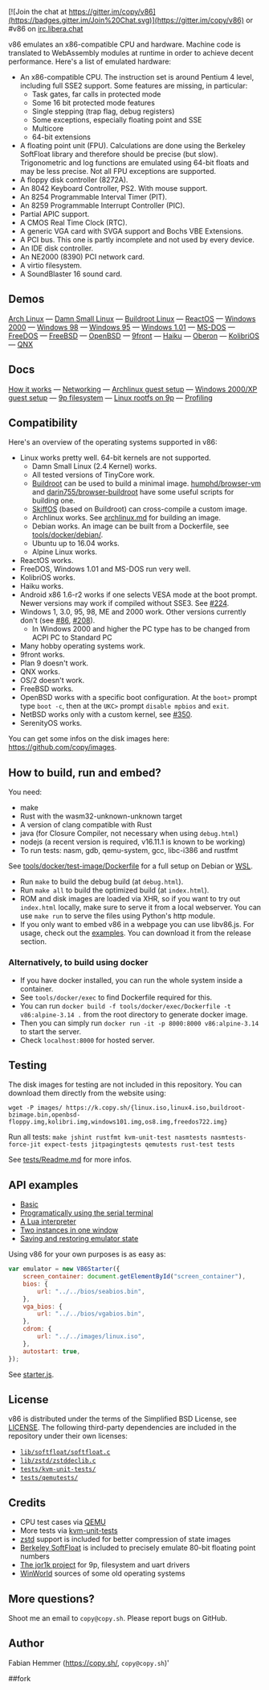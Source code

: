 [![Join the chat at https://gitter.im/copy/v86](https://badges.gitter.im/Join%20Chat.svg)](https://gitter.im/copy/v86) or #v86 on [irc.libera.chat](https://libera.chat/)

v86 emulates an x86-compatible CPU and hardware. Machine code is translated to
WebAssembly modules at runtime in order to achieve decent performance. Here's a
list of emulated hardware:

- An x86-compatible CPU. The instruction set is around Pentium 4 level,
  including full SSE2 support. Some features are missing, in particular:
  - Task gates, far calls in protected mode
  - Some 16 bit protected mode features
  - Single stepping (trap flag, debug registers)
  - Some exceptions, especially floating point and SSE
  - Multicore
  - 64-bit extensions
- A floating point unit (FPU). Calculations are done using the Berkeley
  SoftFloat library and therefore should be precise (but slow). Trigonometric
  and log functions are emulated using 64-bit floats and may be less precise.
  Not all FPU exceptions are supported.
- A floppy disk controller (8272A).
- An 8042 Keyboard Controller, PS2. With mouse support.
- An 8254 Programmable Interval Timer (PIT).
- An 8259 Programmable Interrupt Controller (PIC).
- Partial APIC support.
- A CMOS Real Time Clock (RTC).
- A generic VGA card with SVGA support and Bochs VBE Extensions.
- A PCI bus. This one is partly incomplete and not used by every device.
- An IDE disk controller.
- An NE2000 (8390) PCI network card.
- A virtio filesystem.
- A SoundBlaster 16 sound card.

## Demos

[Arch Linux](https://copy.sh/v86/?profile=archlinux) —
[Damn Small Linux](https://copy.sh/v86/?profile=dsl) —
[Buildroot Linux](https://copy.sh/v86/?profile=buildroot) —
[ReactOS](https://copy.sh/v86/?profile=reactos) —
[Windows 2000](https://copy.sh/v86/?profile=windows2000) —
[Windows 98](https://copy.sh/v86/?profile=windows98) —
[Windows 95](https://copy.sh/v86/?profile=windows95) —
[Windows 1.01](https://copy.sh/v86/?profile=windows1) —
[MS-DOS](https://copy.sh/v86/?profile=msdos) —
[FreeDOS](https://copy.sh/v86/?profile=freedos) —
[FreeBSD](https://copy.sh/v86/?profile=freebsd) —
[OpenBSD](https://copy.sh/v86/?profile=openbsd) —
[9front](https://copy.sh/v86/?profile=9front) —
[Haiku](https://copy.sh/v86/?profile=haiku) —
[Oberon](https://copy.sh/v86/?profile=oberon) —
[KolibriOS](https://copy.sh/v86/?profile=kolibrios) —
[QNX](https://copy.sh/v86/?profile=qnx)

## Docs

[How it works](docs/how-it-works.md) —
[Networking](docs/networking.md) —
[Archlinux guest setup](docs/archlinux.md) —
[Windows 2000/XP guest setup](docs/windows-xp.md) —
[9p filesystem](docs/filesystem.md) —
[Linux rootfs on 9p](docs/linux-9p-image.md) —
[Profiling](docs/profiling.md)

## Compatibility

Here's an overview of the operating systems supported in v86:

- Linux works pretty well. 64-bit kernels are not supported.
  - Damn Small Linux (2.4 Kernel) works.
  - All tested versions of TinyCore work.
  - [Buildroot](https://buildroot.uclibc.org) can be used to build a minimal image.
    [humphd/browser-vm](https://github.com/humphd/browser-vm) and
    [darin755/browser-buildroot](https://github.com/Darin755/browser-buildroot) have some useful scripts for building one.
  - [SkiffOS](https://github.com/skiffos/SkiffOS/tree/master/configs/browser/v86) (based on Buildroot) can cross-compile a custom image.
  - Archlinux works. See [archlinux.md](docs/archlinux.md) for building an image.
  - Debian works. An image can be built from a Dockerfile, see [tools/docker/debian/](tools/docker/debian/).
  - Ubuntu up to 16.04 works.
  - Alpine Linux works.
- ReactOS works.
- FreeDOS, Windows 1.01 and MS-DOS run very well.
- KolibriOS works.
- Haiku works.
- Android x86 1.6-r2 works if one selects VESA mode at the boot prompt. Newer
  versions may work if compiled without SSE3. See [#224](https://github.com/copy/v86/issues/224).
- Windows 1, 3.0, 95, 98, ME and 2000 work. Other versions currently don't (see [#86](https://github.com/copy/v86/issues/86), [#208](https://github.com/copy/v86/issues/208)).
  - In Windows 2000 and higher the PC type has to be changed from ACPI PC to Standard PC
- Many hobby operating systems work.
- 9front works.
- Plan 9 doesn't work.
- QNX works.
- OS/2 doesn't work.
- FreeBSD works.
- OpenBSD works with a specific boot configuration. At the `boot>` prompt type
  `boot -c`, then at the `UKC>` prompt `disable mpbios` and `exit`.
- NetBSD works only with a custom kernel, see [#350](https://github.com/copy/v86/issues/350).
- SerenityOS works.

You can get some infos on the disk images here: https://github.com/copy/images.

## How to build, run and embed?

You need:

- make
- Rust with the wasm32-unknown-unknown target
- A version of clang compatible with Rust
- java (for Closure Compiler, not necessary when using `debug.html`)
- nodejs (a recent version is required, v16.11.1 is known to be working)
- To run tests: nasm, gdb, qemu-system, gcc, libc-i386 and rustfmt

See [tools/docker/test-image/Dockerfile](tools/docker/test-image/Dockerfile)
for a full setup on Debian or
[WSL](https://docs.microsoft.com/en-us/windows/wsl/install).

- Run `make` to build the debug build (at `debug.html`).
- Run `make all` to build the optimized build (at `index.html`).
- ROM and disk images are loaded via XHR, so if you want to try out `index.html`
  locally, make sure to serve it from a local webserver. You can use `make run`
  to serve the files using Python's http module.
- If you only want to embed v86 in a webpage you can use libv86.js. For usage,
  check out the [examples](examples/). You can download it from the release section.

### Alternatively, to build using docker

- If you have docker installed, you can run the whole system inside a container.
- See `tools/docker/exec` to find Dockerfile required for this.
- You can run `docker build -f tools/docker/exec/Dockerfile -t v86:alpine-3.14 .` from the root directory to generate docker image.
- Then you can simply run `docker run -it -p 8000:8000 v86:alpine-3.14` to start the server.
- Check `localhost:8000` for hosted server.

## Testing

The disk images for testing are not included in this repository. You can
download them directly from the website using:

`wget -P images/ https://k.copy.sh/{linux.iso,linux4.iso,buildroot-bzimage.bin,openbsd-floppy.img,kolibri.img,windows101.img,os8.img,freedos722.img}`

Run all tests: `make jshint rustfmt kvm-unit-test nasmtests nasmtests-force-jit expect-tests jitpagingtests qemutests rust-test tests`

See [tests/Readme.md](tests/Readme.md) for more infos.

## API examples

- [Basic](examples/basic.html)
- [Programatically using the serial terminal](examples/serial.html)
- [A Lua interpreter](examples/lua.html)
- [Two instances in one window](examples/two_instances.html)
- [Saving and restoring emulator state](examples/save_restore.html)

Using v86 for your own purposes is as easy as:

```javascript
var emulator = new V86Starter({
    screen_container: document.getElementById("screen_container"),
    bios: {
        url: "../../bios/seabios.bin",
    },
    vga_bios: {
        url: "../../bios/vgabios.bin",
    },
    cdrom: {
        url: "../../images/linux.iso",
    },
    autostart: true,
});
```

See [starter.js](src/browser/starter.js).

## License

v86 is distributed under the terms of the Simplified BSD License, see
[LICENSE](LICENSE). The following third-party dependencies are included in the
repository under their own licenses:

- [`lib/softfloat/softfloat.c`](lib/softfloat/softfloat.c)
- [`lib/zstd/zstddeclib.c`](lib/zstd/zstddeclib.c)
- [`tests/kvm-unit-tests/`](tests/kvm-unit-tests)
- [`tests/qemutests/`](tests/qemutests)

## Credits

- CPU test cases via [QEMU](https://wiki.qemu.org/Main_Page)
- More tests via [kvm-unit-tests](https://www.linux-kvm.org/page/KVM-unit-tests)
- [zstd](https://github.com/facebook/zstd) support is included for better compression of state images
- [Berkeley SoftFloat](http://www.jhauser.us/arithmetic/SoftFloat.html) is included to precisely emulate 80-bit floating point numbers
- [The jor1k project](https://github.com/s-macke/jor1k) for 9p, filesystem and uart drivers
- [WinWorld](https://winworldpc.com/) sources of some old operating systems

## More questions?

Shoot me an email to `copy@copy.sh`. Please report bugs on GitHub.

## Author

Fabian Hemmer (https://copy.sh/, `copy@copy.sh`)'

##fork
